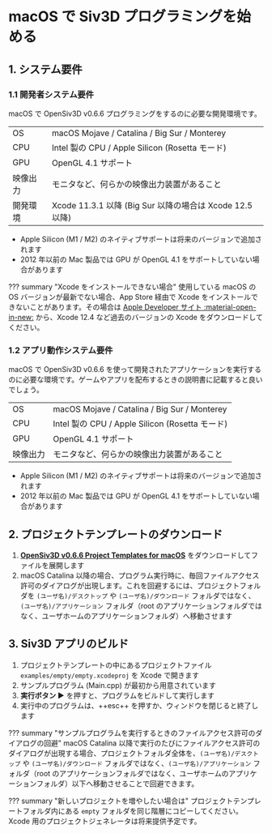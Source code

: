 # macOS で Siv3D プログラミングを始める

## 1. システム要件
### 1.1 開発者システム要件
macOS で OpenSiv3D v0.6.6 プログラミングをするのに必要な開発環境です。

|  |  |
|--|--|
| OS | macOS Mojave / Catalina / Big Sur / Monterey |
| CPU | Intel 製の CPU / Apple Silicon (Rosetta モード) |
| GPU | OpenGL 4.1 サポート |
| 映像出力 | モニタなど、何らかの映像出力装置があること |
| 開発環境 | Xcode 11.3.1 以降 (Big Sur 以降の場合は Xcode 12.5 以降) |

- Apple Silicon (M1 / M2) のネイティブサポートは将来のバージョンで追加されます
- 2012 年以前の Mac 製品では GPU が OpenGL 4.1 をサポートしていない場合があります

??? summary "Xcode をインストールできない場合"
	使用している macOS の OS バージョンが最新でない場合、App Store 経由で Xcode をインストールできないことがあります。その場合は [Apple Developer サイト :material-open-in-new:](https://developer.apple.com/download/more/) から、Xcode 12.4 など過去のバージョンの Xcode をダウンロードしてください。


### 1.2 アプリ動作システム要件
macOS で OpenSiv3D v0.6.6 を使って開発されたアプリケーションを実行するのに必要な環境です。ゲームやアプリを配布するときの説明書に記載すると良いでしょう。

|  |  |
|--|--|
| OS | macOS Mojave / Catalina / Big Sur / Monterey |
| CPU | Intel 製の CPU / Apple Silicon (Rosetta モード) |
| GPU | OpenGL 4.1 サポート |
| 映像出力 | モニタなど、何らかの映像出力装置があること |

- Apple Silicon (M1 / M2) のネイティブサポートは将来のバージョンで追加されます
- 2012 年以前の Mac 製品では GPU が OpenGL 4.1 をサポートしていない場合があります


## 2. プロジェクトテンプレートのダウンロード
1. **[OpenSiv3D v0.6.6 Project Templates for macOS](https://siv3d.jp/downloads/Siv3D/siv3d_v0.6.6_macOS.zip)** をダウンロードしてファイルを展開します
1. macOS Catalina 以降の場合、プログラム実行時に、毎回ファイルアクセス許可のダイアログが出現します。これを回避するには、プロジェクトフォルダを `(ユーザ名)/デスクトップ` や `(ユーザ名)/ダウンロード` フォルダではなく、`(ユーザ名)/アプリケーション` フォルダ（root のアプリケーションフォルダではなく、ユーザホームのアプリケーションフォルダ）へ移動させます

## 3. Siv3D アプリのビルド
1. プロジェクトテンプレートの中にあるプロジェクトファイル `examples/empty/empty.xcodeproj` を Xcode で開きます
1. サンプルプログラム (Main.cpp) が最初から用意されています
1. **実行ボタン ▶️** を押すと、プログラムをビルドして実行します
1. 実行中のプログラムは、++esc++ を押すか、ウィンドウを閉じると終了します

??? summary "サンプルプログラムを実行するときのファイルアクセス許可のダイアログの回避"
    macOS Catalina 以降で実行のたびにファイルアクセス許可のダイアログが出現する場合、プロジェクトフォルダ全体を、`(ユーザ名)/デスクトップ` や `(ユーザ名)/ダウンロード` フォルダではなく、`(ユーザ名)/アプリケーション` フォルダ（root のアプリケーションフォルダではなく、ユーザホームのアプリケーションフォルダ）以下へ移動させることで回避できます。

??? summary "新しいプロジェクトを増やしたい場合は"
    プロジェクトテンプレートフォルダ内にある `empty` フォルダを同じ階層にコピーしてください。Xcode 用のプロジェクトジェネレータは将来提供予定です。
